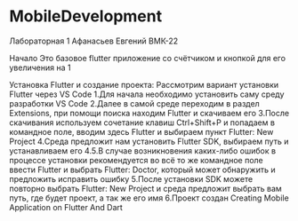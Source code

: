 # MobileDevelopment

  Лабораторная 1
Афанасьев Евгений ВМК-22

Начало
Это базовое flutter приложение со счётчиком и кнопкой для его увеличения на 1

Установка Flutter и создание проекта: Рассмотрим вариант установки Flutter через VS Code 
1.Для начала необходимо установить саму среду разработки VS Code 
2.Далее в самой среде переходим в раздел Extensions, при помощи поиска находим Flutter и скачиваем его 
3.После скачивания используем сочетание клавиш Ctrl+Shift+P и попадаем в командное поле, вводим здесь Flutter и выбираем пункт Flutter: New Project
4.Среда предложит нам установить Flutter SDK, выбираем путь и устанавливаем его 
    4.5.В случае возникновения каких-либо ошибок в процессе установки рекомендуется во всё то же командное поле ввести Flutter и выбрать Flutter: Doctor, который может обнаружить и предложить исправить ошибку 
5.После установки SDK можете повторно выбрать Flutter: New Project и среда предложит выбрать вам путь, где будет проект, а так же его имя 
6.Проект создан
 Creating Mobile Application on Flutter And Dart

